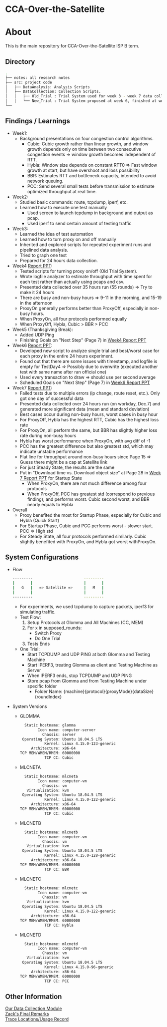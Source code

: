 # CCA-Over-the-Satellite

# About 
This is the main repository for CCA-Over-the-Satellite ISP B term. 

## Directory 
```bash
.
├── notes: all research notes
├── src: project code
│   ├── DataAnalysis: Analysis Scripts
│   ├── DataCollection: Collection Scripts.
│   │   ├── Old_Trial : Trial System used for week 3 - week 7 data collection.
│   │   └── New_Trial : Trial System proposed at week 6, finished at week 7
└──
```

## Findings / Learnings
- Week1:
    - Background presentations on four congestion control algorithms.
        - Cubic: Cubic growth rather than linear growth, and window growth depends only on time between two consecutive congestion events => window growth becomes independent of RTT.
        - Hybla: Window size depends on constant RTT0  => Fast window growth at start, but have overshoot and loss possibility
        - BBR: Estimates RTT and bottleneck capacity, intended to avoid network queuing.
        - PCC: Send several small tests before transmission to estimate optimized throughput at real time.
- Week2:
    - Studied basic commands: route, tcpdump, iperf, etc.
    - Learned how to execute one test manually
        - Used screen to launch tcpdump in background and output as pcap.
        - Used iperf to send certain amount of testing traffic
- Week3:
    - Learned the idea of test automation
    - Learned how to turn proxy on and off manually
    - Inherited and explored scripts for repeated experiment runs and pipelined data analysis.
    - Tried to graph one test
    - Prepared for 24 hours data collection.
- Week4 [Report PPT](./notes/TCP_Nov_18th.pdf):
    - Tested scripts for turning proxy on/off (Old Trial System).
    - Wrote logfile analyzer to estimate throughput with time spent for each test rather than actually using pcaps and csv.
    - Presented data collected over 35 hours run (55 rounds) => Try to make it 24 hours
    - There are busy and non-busy hours => 9-11 in the morning, and 15-19 in the afternoon
    - ProxyOn generally performs better than ProxyOff, especially in non-busy hours.
    - When ProxyOn, all four protocols performed equally
    - When ProxyOff, Hybla, Cubic > BBR > PCC
- Week5 (Thanksgiving Break):
    - Added UDP Ping
    - Finishing Goals on "Next Step" (Page 7) in [Week4 Report PPT](./notes/TCP_Nov_18th.pdf)
- Week6 [Report PPT](./notes/TCP_Dec_2nd.pdf):
    - Developed new script to analyze single trial and best/worst case for each proxy in the entire 24 hours experiment.
    - Found out that there are some issues with timestamp, and logfile is empty for TestDay4 => Possibly due to overwrite (executed another test with same name after ran official one)
    - Used every transaction to draw => should use per second average
    - Scheduled Goals on "Next Step" (Page 7) in [Week6 Report PPT](./notes/TCP_Dec_2nd.pdf)
- Week7 [Report PPT](./notes/TCP_Dec_9.pdf):
    - Failed tests due to multiple errors (ip change, route reset, etc.). Only got one day of successful data
    - Presented data collected over 24 hours run (on workday, Dec.7) and generated more significant data (mean and standard deviation)
    - Best cases occur during non-busy hours, worst cases in busy hour
    - For ProxyOff, Hybla has the highest RTT, Cubic has the highest loss rate
    - For ProxyOn, all perform the same, but BBR has slightly higher loss rate during non-busy hours
    - Hybla has worst performance when ProxyOn, with avg diff of -1
    - PCC has the greatest difference but also greatest std, which may indicate unstable performance
    - Flat line for throughput around non-busy hours since Page 15 => Guess there might be a cap at Satellite link
    - For just Steady State, the results are the same
    - Put in "Download time vs. Download object size" at Page 28 in [Week 7 Report PPT](./notes/TCP_Dec_9.pdf) for Startup State
        - When ProxyOn, there are not much difference among four protocols
        - When ProxyOff, PCC has greatest std (correspond to previous finding), and performs worst. Cubic second worst, and BBR nearly equals to Hybla
- Overall
    - Proxy benefited the most for Startup Phase, especially for Cubic and Hybla (Quick Start)
    - For Startup Phase, Cubic and PCC performs worst - slower start. PCC => High std
    - For Steady State, all four protocols performed similarly. Cubic slightly benefited with ProxyOn, and Hybla got worst withProxyOn.

## System Configurations
- Flow
    ```bash
    ---------                       ---------
    |       |                       |       |
    |   G   |   => Satellite =>     |   M   |
    |       |                       |       |
    ---------                       ---------
    ```
    - For experiments, we used tcpdump to capture packets, iperf3 for simulating traffic.
    - Test Flow: 
        1) Setup Protocols at Glomma and All Machines (CC, MEM)
        2) For x in supposed_rounds:  
            - Switch Proxy
            - Do One Trial
        3) Tests Ends
    - One Trial:
        - Start TCPDUMP and UDP PING at both Glomma and Testing Machine  
        - Start IPERF3, treating Glomma as client and Testing Machine as Server
        - When IPERF3 ends, stop TCPDUMP and UDP PING
        - Store pcap from Glomma and from Testing Machine under specific folder
            - Folder Name: {machine}{protocol}{proxyMode}{dataSize}{roundIndex}

- System Versions
    - GLOMMA
        ```bash
          Static hostname: glomma
                Icon name: computer-server
                  Chassis: server
         Operating System: Ubuntu 18.04.5 LTS
                   Kernel: Linux 4.15.0-123-generic
             Architecture: x86-64
        TCP MEM/WMEM/RMEM: 60000000
                   TCP CC: Cubic
        ```
    - MLCNETA
        ```bash
          Static hostname: mlcneta
                Icon name: computer-vm
                  Chassis: vm
           Virtualization: kvm
         Operating System: Ubuntu 18.04.5 LTS
                   Kernel: Linux 4.15.0-122-generic
             Architecture: x86-64
        TCP MEM/WMEM/RMEM: 60000000
                   TCP CC: Cubic
        ```
    - MLCNETB
        ```bash
          Static hostname: mlcnetb
                Icon name: computer-vm
                  Chassis: vm
           Virtualization: kvm
         Operating System: Ubuntu 18.04.5 LTS
                   Kernel: Linux 4.15.0-128-generic
             Architecture: x86-64
        TCP MEM/WMEM/RMEM: 60000000
                   TCP CC: BBR
        ```
    - MLCNETC
        ```bash
          Static hostname: mlcnetc
                Icon name: computer-vm
                  Chassis: vm
           Virtualization: kvm
         Operating System: Ubuntu 18.04.5 LTS
                   Kernel: Linux 4.15.0-122-generic 
             Architecture: x86-64
        TCP MEM/WMEM/RMEM: 60000000
                   TCP CC: Hybla
        ```
    - MLCNETD
        ```bash
          Static hostname: mlcnetd
                Icon name: computer-vm
                  Chassis: vm
           Virtualization: kvm
         Operating System: Ubuntu 18.04.5 LTS
                   Kernel: Linux 4.15.0-96-generic
             Architecture: x86-64
        TCP MEM/WMEM/RMEM: 60000000
                   TCP CC: PCC
        ```

## Other Information
[Our Data Collection Module](./src/DataCollection/Readme.md)  
[Zack's Final Remarks](./notes/ZackFinalRemarks.txt)   
[Trace Locations/Usage Record](TraceLocations.md)
